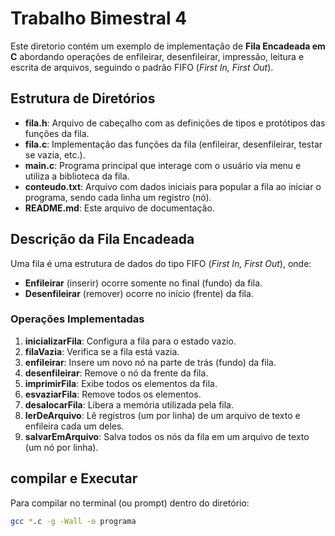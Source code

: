 # Trabalho Bimestral 4

Este diretorio contém um exemplo de implementação de **Fila Encadeada em C** abordando operações de enfileirar, desenfileirar, impressão, leitura e escrita de arquivos, seguindo o padrão FIFO (*First In, First Out*).

## Estrutura de Diretórios

- **fila.h**: Arquivo de cabeçalho com as definições de tipos e protótipos das funções da fila.  
- **fila.c**: Implementação das funções da fila (enfileirar, desenfileirar, testar se vazia, etc.).  
- **main.c**: Programa principal que interage com o usuário via menu e utiliza a biblioteca da fila.  
- **conteudo.txt**: Arquivo com dados iniciais para popular a fila ao iniciar o programa, sendo cada linha um registro (nó).  
- **README.md**: Este arquivo de documentação.

## Descrição da Fila Encadeada

Uma fila é uma estrutura de dados do tipo FIFO (*First In, First Out*), onde:  
- **Enfileirar** (inserir) ocorre somente no final (fundo) da fila.  
- **Desenfileirar** (remover) ocorre no início (frente) da fila.

### Operações Implementadas

1. **inicializarFila**: Configura a fila para o estado vazio.  
2. **filaVazia**: Verifica se a fila está vazia.  
3. **enfileirar**: Insere um novo nó na parte de trás (fundo) da fila.  
4. **desenfileirar**: Remove o nó da frente da fila.  
5. **imprimirFila**: Exibe todos os elementos da fila.  
6. **esvaziarFila**: Remove todos os elementos.  
7. **desalocarFila**: Libera a memória utilizada pela fila.  
8. **lerDeArquivo**: Lê registros (um por linha) de um arquivo de texto e enfileira cada um deles.  
9. **salvarEmArquivo**: Salva todos os nós da fila em um arquivo de texto (um nó por linha).

## compilar e Executar

Para compilar no terminal (ou prompt) dentro do diretório:

```bash
gcc *.c -g -Wall -o programa
